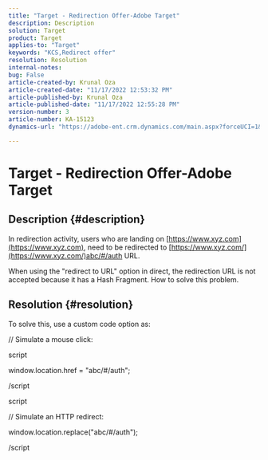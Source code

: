 ```yaml
---
title: "Target - Redirection Offer-Adobe Target"
description: Description
solution: Target
product: Target
applies-to: "Target"
keywords: "KCS,Redirect offer"
resolution: Resolution
internal-notes: 
bug: False
article-created-by: Krunal Oza
article-created-date: "11/17/2022 12:53:32 PM"
article-published-by: Krunal Oza
article-published-date: "11/17/2022 12:55:28 PM"
version-number: 3
article-number: KA-15123
dynamics-url: "https://adobe-ent.crm.dynamics.com/main.aspx?forceUCI=1&pagetype=entityrecord&etn=knowledgearticle&id=14fe94d6-7666-ed11-9561-6045bd006149"

---
```

# Target - Redirection Offer-Adobe Target

## Description {#description}


In redirection activity, users who are landing on [https://www.xyz.com](https://www.xyz.com), need to be redirected to [https://www.xyz.com/](https://www.xyz.com/)abc/#/auth URL.

When using the "redirect to URL" option in direct, the redirection URL is not accepted because it has a Hash Fragment. How to solve this problem.


## Resolution {#resolution}


To solve this, use a custom code option as:



// Simulate a mouse click:

script

window.location.href = "abc/#/auth";

/script

script



// Simulate an HTTP redirect:

window.location.replace("abc/#/auth");

/script
